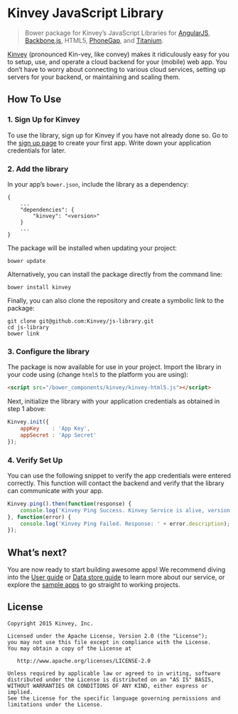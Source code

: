 # Kinvey JavaScript Library
> Bower package for Kinvey’s JavaScript Libraries for [AngularJS](http://angularjs.org/), [Backbone.js](http://backbonejs.org/), HTML5, [PhoneGap](http://phonegap.com/), and [Titanium](http://www.appcelerator.com/).

[Kinvey](http://www.kinvey.com) (pronounced Kin-vey, like convey) makes it ridiculously easy for you to setup, use, and operate a cloud backend for your (mobile) web app. You don’t have to worry about connecting to various cloud services, setting up servers for your backend, or maintaining and scaling them.

## How To Use

### 1. Sign Up for Kinvey
To use the library, sign up for Kinvey if you have not already done so. Go to the [sign up page](https://console.kinvey.com/) to create your first app. Write down your application credentials for later.

### 2. Add the library
In your app’s `bower.json`, include the library as a dependency:

```
{
    ...
    "dependencies": {
        "kinvey": "<version>"
    }
    ...
}
```

The package will be installed when updating your project:

```
bower update
```

Alternatively, you can install the package directly from the command line:

```
bower install kinvey
```

Finally, you can also clone the repository and create a symbolic link to the package:

```
git clone git@github.com:Kinvey/js-library.git
cd js-library
bower link
```

### 3. Configure the library
The package is now available for use in your project. Import the library in your code using (change `html5` to the platform you are using):

```html
<script src="/bower_components/kinvey/kinvey-html5.js"></script>
```

Next, initialize the library with your application credentials as obtained in step 1 above:

```javascript
Kinvey.init({
    appKey    : 'App Key',
    appSecret : 'App Secret'
});
```

### 4. Verify Set Up
You can use the following snippet to verify the app credentials were entered correctly. This function will contact the backend and verify that the library can communicate with your app.

```javascript
Kinvey.ping().then(function(response) {
    console.log('Kinvey Ping Success. Kinvey Service is alive, version: ' + response.version + ', response: ' + response.kinvey);
}, function(error) {
    console.log('Kinvey Ping Failed. Response: ' + error.description);
});
```

## What’s next?
You are now ready to start building awesome apps! We recommend diving into the [User guide](http://devcenter.kinvey.com/guides/users) or [Data store guide](http://devcenter.kinvey.com/guides/datastore) to learn more about our service, or explore the [sample apps](http://devcenter.kinvey.com/samples) to go straight to working projects.

## License
    Copyright 2015 Kinvey, Inc.

    Licensed under the Apache License, Version 2.0 (the "License");
    you may not use this file except in compliance with the License.
    You may obtain a copy of the License at

       http://www.apache.org/licenses/LICENSE-2.0

    Unless required by applicable law or agreed to in writing, software
    distributed under the License is distributed on an "AS IS" BASIS,
    WITHOUT WARRANTIES OR CONDITIONS OF ANY KIND, either express or implied.
    See the License for the specific language governing permissions and
    limitations under the License.

